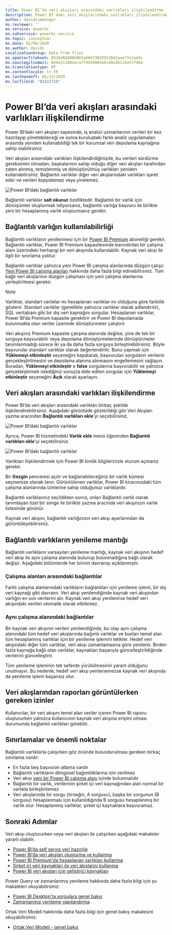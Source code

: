 ```yaml
---
title: Power BI’da veri akışları arasındaki varlıkları ilişkilendirme
description: Power BI'daki veri akışlarındaki varlıkları ilişkilendirme hakkında bilgi edinin
author: davidiseminger
ms.reviewer: ''
ms.service: powerbi
ms.subservice: powerbi-service
ms.topic: conceptual
ms.date: 01/08/2020
ms.author: davidi
LocalizationGroup: Data from files
ms.openlocfilehash: 8326d68408b083a606730355538d2aae7fe2ad4c
ms.sourcegitcommit: 0e9e211082eca7fd939803e0cd9c6b114af2f90a
ms.translationtype: HT
ms.contentlocale: tr-TR
ms.lasthandoff: 05/13/2020
ms.locfileid: "83322758"
---
```

# <a name="link-entities-between-dataflows-in-power-bi"></a>Power BI’da veri akışları arasındaki varlıkları ilişkilendirme

Power BI’daki veri akışları sayesinde, iş analizi uzmanlarının verileri bir kez hazırlayıp yönetebileceği ve sonra kuruluştaki farklı analiz uygulamaları arasında yeniden kullanabildiği tek bir kurumsal veri depolama kaynağına sahip olabilirsiniz. 

Veri akışları arasındaki varlıkları ilişkilendirdiğinizde, bu verileri sürdürme gereksinimi olmadan, başkalarının sahip olduğu diğer veri akışları tarafından zaten alınmış, temizlenmiş ve dönüştürülmüş varlıkları yeniden kullanabilirsiniz. Bağlantılı varlıklar diğer veri akışlarındaki varlıkları işaret eder ve verileri *kopyalamaz* veya yinelemez.

![Power BI’daki bağlantılı varlıklar](media/service-dataflows-linked-entities/linked-entities_00.png)

Bağlantılı varlıklar **salt okunur** özelliktedir. Bağlantılı bir varlık için dönüşümler oluşturmak istiyorsanız, bağlantılı varlığa başvuru ile birlikte yeni bir hesaplanmış varlık oluşturmanız gerekir.

## <a name="linked-entity-availability"></a>Bağlantılı varlığın kullanılabilirliği

Bağlantılı varlıkların yenilenmesi için bir [Power BI Premium](../admin/service-premium-what-is.md) aboneliği gerekir. Bağlantılı varlıklar, Power BI Premium kapasitesinde barındırılan bir çalışma alanı üzerindeki herhangi bir veri akışında kullanılabilir. Kaynak veri akışı ile ilgili bir sınırlama yoktur.

Bağlantılı varlıklar yalnızca yeni Power BI çalışma alanlarında düzgün çalışır. [Yeni Power BI çalışma alanları](../collaborate-share/service-create-the-new-workspaces.md) hakkında daha fazla bilgi edinebilirsiniz. Tüm bağlı veri akışlarının düzgün çalışması için yeni çalışma alanlarına yerleştirilmesi gerekir.

> [!NOTE]
> Varlıklar, standart varlıklar mı hesaplanan varlıklar mı olduğuna göre farklılık gösterir. Standart varlıklar (genellikle yalnızca varlıklar olarak adlandırılır), SQL veritabanı gibi bir dış veri kaynağını sorgular. Hesaplanan varlıklar, Power BI’da Premium kapasite gerektirir ve Power BI depolamada bulunmakta olan veriler üzerinde dönüştürmeler çalıştırır. 
>
>Veri akışınız Premium kapasite çalışma alanında değilse, yine de tek bir sorguya başvurabilir veya depolama dönüştürmelerinde dönüştürmeler tanımlanmadığı sürece iki ya da daha fazla sorguyu birleştirebilirsiniz. Böyle başvurular standart varlıklar olarak değerlendirilir. Bunu yapmak için **Yüklemeyi etkinleştir** seçeneğini kapatarak, başvurulan sorguların verilerin gerçekleştirilmesini ve depolama alanına alınmasını engellemesini sağlayın. Buradan, **Yüklemeyi etkinleştir = false** sorgularına başvurabilir ve yalnızca gerçekleştirmek istediğiniz sonuçta elde edilen sorgular için **Yüklemeyi etkinleştir** seçeneğini **Açık** olarak ayarlayın.


## <a name="how-to-link-entities-between-dataflows"></a>Veri akışları arasındaki varlıkları ilişkilendirme

Power BI’da veri akışları arasındaki varlıkları birkaç şekilde ilişkilendirebilirsiniz. Aşağıdaki görüntüde gösterildiği gibi Veri Akışları yazma aracından **Bağlantılı varlıkları ekle**’yi seçebilirsiniz. 

![Power BI’daki bağlantılı varlıklar](media/service-dataflows-linked-entities/linked-entities_00.png)

Ayrıca, Power BI hizmetindeki **Varlık ekle** menü öğesinden **Bağlantılı varlıkları ekle**’yi seçebilirsiniz.

![Power BI’daki bağlantılı varlıklar](media/service-dataflows-linked-entities/linked-entities_01.png)

Varlıkları ilişkilendirmek için Power BI kimlik bilgilerinizle oturum açmanız gerekir.

Bir **Gezgin** penceresi açılır ve bağlanabileceğiniz bir varlık kümesi seçmenize olanak tanır. Görüntülenen varlıklar, Power BI kiracınızdaki tüm çalışma alanlarında izinlerine sahip olduğunuz varlıklardır. 

Bağlantılı varlıklarınız seçildikten sonra, onları Bağlantılı varlık olarak tanımlayan özel bir simge ile birlikte yazma aracında veri akışınızın varlık listesinde görünür.

Kaynak veri akışını, bağlantılı varlığınızın veri akışı ayarlarından da görüntüleyebilirsiniz.

## <a name="refresh-logic-of-linked-entities"></a>Bağlantılı varlıkların yenileme mantığı
Bağlantılı varlıkların varsayılan yenileme mantığı, kaynak veri akışının hedef veri akışı ile aynı çalışma alanında bulunup bulunmadığına bağlı olarak değişir. Aşağıdaki bölümlerde her birinin davranışı açıklanmıştır.

### <a name="links-between-workspaces"></a>Çalışma alanları arasındaki bağlantılar

Farklı çalışma alanlarındaki varlıkların bağlantıları için yenileme işlemi, bir dış veri kaynağı gibi davranır. Veri akışı yenilendiğinde kaynak veri akışından varlığın en son verilerini alır. Kaynak veri akışı yenilenirse hedef veri akışındaki verileri otomatik olarak etkilemez.

### <a name="links-in-the-same-workspace"></a>Aynı çalışma alanındaki bağlantılar

Bir kaynak veri akışının verileri yenilendiğinde, bu olay aynı çalışma alanındaki tüm hedef veri akışlarında bağımlı varlıklar ve bunları temel alan tüm hesaplanmış varlıklar için bir yenileme işlemini tetikler. Hedef veri akışındaki diğer tüm varlıklar, veri akışı zamanlamasına göre yenilenir. Birden fazla kaynağa bağlı olan varlıklar, kaynakları başarıyla güncelleştirildiğinde verilerini güncelleştirir.

Tüm yenileme işleminin tek seferde yürütülmesinin yararlı olduğunu unutmayın. Bu nedenle, hedef veri akışı yenilenemezse kaynak veri akışında da yenileme işlemi başarısız olur.

## <a name="permissions-when-viewing-reports-from-dataflows"></a>Veri akışlarından raporları görüntülerken gereken izinler

Kullanıcılar, bir veri akışını temel alan veriler içeren Power BI raporu oluştururken yalnızca kullanıcının kaynak veri akışına erişimi olması durumunda bağlantılı varlıkları görebilir.

## <a name="limitations-and-considerations"></a>Sınırlamalar ve önemli noktalar

Bağlantılı varlıklarla çalışırken göz önünde bulundurulması gereken birkaç sınırlama vardır:

* En fazla beş başvuran atlama vardır
* Bağlantılı varlıkların döngüsel bağımlılıklarına izin verilmez
* Veri akışı [yeni bir Power BI çalışma alanı](../collaborate-share/service-create-the-new-workspaces.md) içinde bulunmalıdır
* Bağlantılı bir varlık, verilerinin şirket içi veri kaynağından alan normal bir varlıkla birleştirilemez
* Veri akışlarında bir sorgu (örneğin, A sorgusu), başka bir sorgunun (B sorgusu) hesaplanması için kullanıldığında B sorgusu hesaplanmış bir varlık olur. Hesaplanmış varlıklar, şirket içi kaynaklara başvuramaz.


## <a name="next-steps"></a>Sonraki Adımlar

Veri akışı oluştururken veya veri akışları ile çalışırken aşağıdaki makaleler yararlı olabilir. 

* [Power BI’da self servis veri hazırlığı](service-dataflows-overview.md)
* [Power BI’da veri akışları oluşturma ve kullanma](service-dataflows-create-use.md)
* [Power BI Premium'da hesaplanan varlıkları kullanma](service-dataflows-computed-entities-premium.md)
* [Şirket içi veri kaynakları ile veri akışlarını kullanma](service-dataflows-on-premises-gateways.md)
* [Power BI veri akışları için geliştirici kaynakları](service-dataflows-developer-resources.md)

Power Query ve zamanlanmış yenileme hakkında daha fazla bilgi için şu makaleleri okuyabilirsiniz:
* [Power BI Desktop'ta sorgulara genel bakış](desktop-query-overview.md)
* [Zamanlanmış yenileme yapılandırma](../connect-data/refresh-scheduled-refresh.md)

Ortak Veri Modeli hakkında daha fazla bilgi için genel bakış makalesini okuyabilirsiniz:
* [Ortak Veri Modeli - genel bakış ](https://docs.microsoft.com/powerapps/common-data-model/overview)
